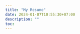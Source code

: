 ```yaml
---
title: "My Resume"
date: 2024-01-07T10:55:30+07:00
description: ""
toc: 
---
```


<div style="text-align: center; background-color: transparent;">
    <object data="/images/Resume_TRONG_HAI_NGUYEN.pdf" type="application/pdf" width="700px" height="700px">
        <embed src="/images/Resume_TRONG_HAI_NGUYEN.pdf">
        </embed>
    </object>
</div>